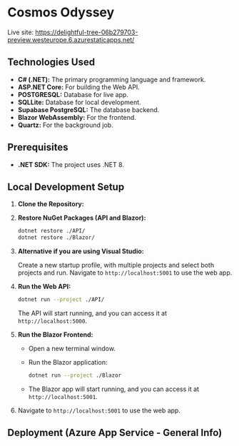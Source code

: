 # Cosmos Odyssey
Live site: https://delightful-tree-06b279703-preview.westeurope.6.azurestaticapps.net/

## Technologies Used

* **C# (.NET):** The primary programming language and framework.
* **ASP.NET Core:** For building the Web API.
* **POSTGRESQL:** Database for live app.
*  **SQLLite:** Database for local development.
* **Supabase PostgreSQL:** The database backend.
* **Blazor WebAssembly:** For the frontend.
*  **Quartz:** For the background job.

## Prerequisites

* **.NET SDK:** The project uses .NET 8.

## Local Development Setup

1.  **Clone the Repository:**
  
2.  **Restore NuGet Packages (API and Blazor):**

    ```bash
    dotnet restore ./API/
    dotnet restore ./Blazor/
    ```

3.  **Alternative if you are using Visual Studio:**

     Create a new startup profile, with multiple projects and select both projects and run.
     Navigate to `http://localhost:5001` to use the web app.

5.  **Run the Web API:**

    ```bash
    dotnet run --project ./API/
    ```

    The API will start running, and you can access it at `http://localhost:5000`.

6.  **Run the Blazor Frontend:**

    * Open a new terminal window.
    * Run the Blazor application:

        ```bash
        dotnet run --project ./Blazor
        ```

    * The Blazor app will start running, and you can access it at `http://localhost:5001`.
7. Navigate to `http://localhost:5001` to use the web app.

## Deployment (Azure App Service - General Info)
